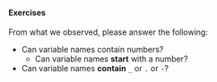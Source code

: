#### Exercises

From what we observed, please answer the following:
- Can variable names contain numbers?
    - Can variable names **start** with a number?
- Can variable names **contain** `_` or `.` or `-`?
